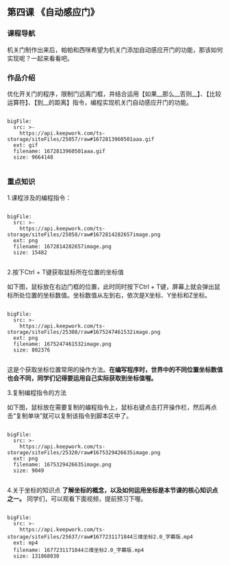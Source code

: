 
## 第四课 《自动感应门》
### 课程导航
机关门制作出来后，帕帕和西咪希望为机关门添加自动感应开门的功能，那该如何实现呢？一起来看看吧。

### 作品介绍
优化开关门的程序，限制门远离门框，并结合运用【如果__那么__否则__】、【比较运算符】、【到__的距离】指令，编程实现机关门自动感应开门的功能。

 
```@BigFile

bigFile:
  src: >-
    https://api.keepwork.com/ts-storage/siteFiles/25057/raw#1672813960501aaa.gif
  ext: gif
  filename: 1672813960501aaa.gif
  size: 9664148
          
```



### 重点知识
1.课程涉及的编程指令：
 
 
```@BigFile

bigFile:
  src: >-
    https://api.keepwork.com/ts-storage/siteFiles/25058/raw#1672814282657image.png
  ext: png
  filename: 1672814282657image.png
  size: 15482
          
```

2.按下Ctrl + T键获取鼠标所在位置的坐标值

如下图，鼠标放在右边门框的位置，此时同时按下Ctrl + T键，屏幕上就会弹出鼠标所处位置的坐标数值。坐标数值从左到右，依次是X坐标、Y坐标和Z坐标。

 
```@BigFile

bigFile:
  src: >-
    https://api.keepwork.com/ts-storage/siteFiles/25308/raw#1675247461532image.png
  ext: png
  filename: 1675247461532image.png
  size: 802376
          
```

这是个获取坐标位置常用的操作方法。**在编写程序时，世界中的不同位置坐标数值也会不同，同学们记得要运用自己实际获取到坐标值喔。**

3.复制编程指令的方法

如下图，鼠标放在需要复制的编程指令上，鼠标右键点击打开操作栏，然后再点击“复制单块”就可以复制该指令到脚本区中了。
 
```@BigFile

bigFile:
  src: >-
    https://api.keepwork.com/ts-storage/siteFiles/25320/raw#1675329426635image.png
  ext: png
  filename: 1675329426635image.png
  size: 9049
          
```

4.关于坐标的知识点
**了解坐标的概念，以及如何运用坐标是本节课的核心知识点之一。** 同学们，可以观看下面视频，提前预习下喔。


```@BigFile

bigFile:
  src: >-
    https://api.keepwork.com/ts-storage/siteFiles/25637/raw#1677231171844三维坐标2.0_字幕版.mp4
  ext: mp4
  filename: 1677231171844三维坐标2.0_字幕版.mp4
  size: 131868030
          
```
